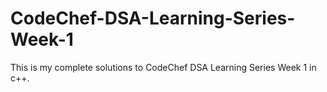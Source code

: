 # CodeChef-DSA-Learning-Series-Week-1
This is my complete solutions to CodeChef DSA Learning Series Week 1 in c++.

